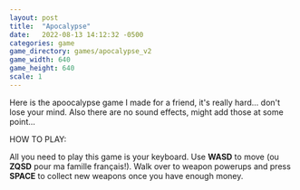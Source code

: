 ```yaml
---
layout: post
title:  "Apocalypse"
date:   2022-08-13 14:12:32 -0500
categories: game
game_directory: games/apocalypse_v2
game_width: 640
game_height: 640
scale: 1
---
```


Here is the apoocalypse game I made for a friend, it's really hard... don't lose your mind. Also there are no sound effects, might add those at some point...


HOW TO PLAY:

All you need to play this game is your keyboard. Use **WASD** to move (ou **ZQSD** pour ma famille français!). Walk over to weapon powerups and press **SPACE** to collect new weapons once you have enough money.